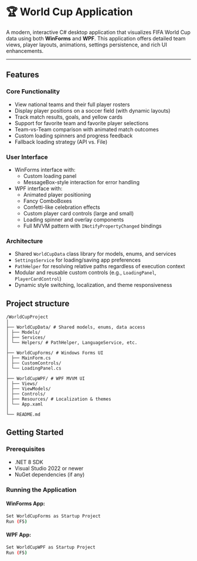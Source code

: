 # 🏆 World Cup Application

A modern, interactive C# desktop application that visualizes FIFA World Cup data using both **WinForms** and **WPF**. This application offers detailed team views, player layouts, animations, settings persistence, and rich UI enhancements.

---

## Features

### Core Functionality

- View national teams and their full player rosters
- Display player positions on a soccer field (with dynamic layouts)
- Track match results, goals, and yellow cards
- Support for favorite team and favorite player selections
- Team-vs-Team comparison with animated match outcomes
- Custom loading spinners and progress feedback
- Fallback loading strategy (API vs. File)

### User Interface

- WinForms interface with:
  - Custom loading panel
  - MessageBox-style interaction for error handling
- WPF interface with:
  - Animated player positioning
  - Fancy ComboBoxes
  - Confetti-like celebration effects
  - Custom player card controls (large and small)
  - Loading spinner and overlay components
  - Full MVVM pattern with `INotifyPropertyChanged` bindings

### Architecture

- Shared `WorldCupData` class library for models, enums, and services
- `SettingsService` for loading/saving app preferences
- `PathHelper` for resolving relative paths regardless of execution context
- Modular and reusable custom controls (e.g., `LoadingPanel`, `PlayerCardControl`)
- Dynamic style switching, localization, and theme responsiveness

## Project structure

```
/WorldCupProject
│
├── WorldCupData/ # Shared models, enums, data access
│ ├── Models/
│ ├── Services/
│ └── Helpers/ # PathHelper, LanguageService, etc.
│
├── WorldCupForms/ # Windows Forms UI
│ ├── MainForm.cs
│ ├── CustomControls/
│ └── LoadingPanel.cs
│
├── WorldCupWPF/ # WPF MVVM UI
│ ├── Views/
│ ├── ViewModels/
│ ├── Controls/
│ ├── Resources/ # Localization & themes
│ └── App.xaml
│
└── README.md
```

## Getting Started

### Prerequisites

- .NET 8 SDK
- Visual Studio 2022 or newer
- NuGet dependencies (if any)

### Running the Application

#### WinForms App:

```bash
Set WorldCupForms as Startup Project
Run (F5)
```

#### WPF App:

```bash
Set WorldCupWPF as Startup Project
Run (F5)
```
